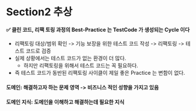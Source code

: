 # Section2 추상
#### ✅ 클린 코드, 리팩 토링 과정의 Best-Practice 는 TestCode 가 생성되는 Cycle 이다 <br>
- 리팩토링 대상/범위 확인 -> 기능 보장을 위한 테스트 코드 작성 -> 리팩토링 -> 테스트 코드로 검증
- 실제 상황에서는 테스트 코드가 없는 환경이 더 많다.
  - 하지만 리팩토링을 위해서 테스트 코드는 꼭 필요하다.
- 즉 테스트 코드가 동반된 리팩토링 사이클이 제일 좋은 Practice 는 변함이 없다.
    
#### 도메인: 해결하고자 하는 문제 영역 -> 비즈니스 적인 성향을 가지고 있음
#### 도메인 지식: 도메인을 이해하고 해결하는데 필요한 지식






